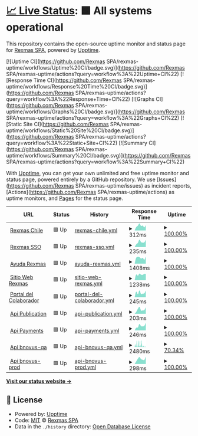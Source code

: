 # [📈 Live Status](https://demo.upptime.js.org): <!--live status--> **🟩 All systems operational**

This repository contains the open-source uptime monitor and status page for [Rexmas SPA](https://demo.upptime.js.org), powered by [Upptime](https://github.com/upptime/upptime).

[![Uptime CI](https://github.com/Rexmas SPA/rexmas-uptime/workflows/Uptime%20CI/badge.svg)](https://github.com/Rexmas SPA/rexmas-uptime/actions?query=workflow%3A%22Uptime+CI%22)
[![Response Time CI](https://github.com/Rexmas SPA/rexmas-uptime/workflows/Response%20Time%20CI/badge.svg)](https://github.com/Rexmas SPA/rexmas-uptime/actions?query=workflow%3A%22Response+Time+CI%22)
[![Graphs CI](https://github.com/Rexmas SPA/rexmas-uptime/workflows/Graphs%20CI/badge.svg)](https://github.com/Rexmas SPA/rexmas-uptime/actions?query=workflow%3A%22Graphs+CI%22)
[![Static Site CI](https://github.com/Rexmas SPA/rexmas-uptime/workflows/Static%20Site%20CI/badge.svg)](https://github.com/Rexmas SPA/rexmas-uptime/actions?query=workflow%3A%22Static+Site+CI%22)
[![Summary CI](https://github.com/Rexmas SPA/rexmas-uptime/workflows/Summary%20CI/badge.svg)](https://github.com/Rexmas SPA/rexmas-uptime/actions?query=workflow%3A%22Summary+CI%22)

With [Upptime](https://upptime.js.org), you can get your own unlimited and free uptime monitor and status page, powered entirely by a GitHub repository. We use [Issues](https://github.com/Rexmas SPA/rexmas-uptime/issues) as incident reports, [Actions](https://github.com/Rexmas SPA/rexmas-uptime/actions) as uptime monitors, and [Pages](https://demo.upptime.js.org) for the status page.

<!--start: status pages-->
<!-- This summary is generated by Upptime (https://github.com/upptime/upptime) -->
<!-- Do not edit this manually, your changes will be overwritten -->
<!-- prettier-ignore -->
| URL | Status | History | Response Time | Uptime |
| --- | ------ | ------- | ------------- | ------ |
| <img alt="" src="https://icons.duckduckgo.com/ip3/tercera.rexmas.cl.ico" height="13"> [Rexmas Chile](https://tercera.rexmas.cl/remuneraciones/es-CL/login) | 🟩 Up | [rexmas-chile.yml](https://github.com/yorkijr/rexmas-uptime/commits/HEAD/history/rexmas-chile.yml) | <details><summary><img alt="Response time graph" src="./graphs/rexmas-chile/response-time-week.png" height="20"> 312ms</summary><br><a href="https://yorkijr.github.io/rexmas-uptime/history/rexmas-chile"><img alt="Response time 515" src="https://img.shields.io/endpoint?url=https%3A%2F%2Fraw.githubusercontent.com%2Fyorkijr%2Frexmas-uptime%2FHEAD%2Fapi%2Frexmas-chile%2Fresponse-time.json"></a><br><a href="https://yorkijr.github.io/rexmas-uptime/history/rexmas-chile"><img alt="24-hour response time 340" src="https://img.shields.io/endpoint?url=https%3A%2F%2Fraw.githubusercontent.com%2Fyorkijr%2Frexmas-uptime%2FHEAD%2Fapi%2Frexmas-chile%2Fresponse-time-day.json"></a><br><a href="https://yorkijr.github.io/rexmas-uptime/history/rexmas-chile"><img alt="7-day response time 312" src="https://img.shields.io/endpoint?url=https%3A%2F%2Fraw.githubusercontent.com%2Fyorkijr%2Frexmas-uptime%2FHEAD%2Fapi%2Frexmas-chile%2Fresponse-time-week.json"></a><br><a href="https://yorkijr.github.io/rexmas-uptime/history/rexmas-chile"><img alt="30-day response time 328" src="https://img.shields.io/endpoint?url=https%3A%2F%2Fraw.githubusercontent.com%2Fyorkijr%2Frexmas-uptime%2FHEAD%2Fapi%2Frexmas-chile%2Fresponse-time-month.json"></a><br><a href="https://yorkijr.github.io/rexmas-uptime/history/rexmas-chile"><img alt="1-year response time 553" src="https://img.shields.io/endpoint?url=https%3A%2F%2Fraw.githubusercontent.com%2Fyorkijr%2Frexmas-uptime%2FHEAD%2Fapi%2Frexmas-chile%2Fresponse-time-year.json"></a></details> | <details><summary><a href="https://yorkijr.github.io/rexmas-uptime/history/rexmas-chile">100.00%</a></summary><a href="https://yorkijr.github.io/rexmas-uptime/history/rexmas-chile"><img alt="All-time uptime 99.97%" src="https://img.shields.io/endpoint?url=https%3A%2F%2Fraw.githubusercontent.com%2Fyorkijr%2Frexmas-uptime%2FHEAD%2Fapi%2Frexmas-chile%2Fuptime.json"></a><br><a href="https://yorkijr.github.io/rexmas-uptime/history/rexmas-chile"><img alt="24-hour uptime 100.00%" src="https://img.shields.io/endpoint?url=https%3A%2F%2Fraw.githubusercontent.com%2Fyorkijr%2Frexmas-uptime%2FHEAD%2Fapi%2Frexmas-chile%2Fuptime-day.json"></a><br><a href="https://yorkijr.github.io/rexmas-uptime/history/rexmas-chile"><img alt="7-day uptime 100.00%" src="https://img.shields.io/endpoint?url=https%3A%2F%2Fraw.githubusercontent.com%2Fyorkijr%2Frexmas-uptime%2FHEAD%2Fapi%2Frexmas-chile%2Fuptime-week.json"></a><br><a href="https://yorkijr.github.io/rexmas-uptime/history/rexmas-chile"><img alt="30-day uptime 100.00%" src="https://img.shields.io/endpoint?url=https%3A%2F%2Fraw.githubusercontent.com%2Fyorkijr%2Frexmas-uptime%2FHEAD%2Fapi%2Frexmas-chile%2Fuptime-month.json"></a><br><a href="https://yorkijr.github.io/rexmas-uptime/history/rexmas-chile"><img alt="1-year uptime 99.95%" src="https://img.shields.io/endpoint?url=https%3A%2F%2Fraw.githubusercontent.com%2Fyorkijr%2Frexmas-uptime%2FHEAD%2Fapi%2Frexmas-chile%2Fuptime-year.json"></a></details>
| <img alt="" src="https://icons.duckduckgo.com/ip3/accounts.rexmas.com.ico" height="13"> [Rexmas SSO](https://accounts.rexmas.com/login?membership_id=&system_id=&session_token=) | 🟩 Up | [rexmas-sso.yml](https://github.com/yorkijr/rexmas-uptime/commits/HEAD/history/rexmas-sso.yml) | <details><summary><img alt="Response time graph" src="./graphs/rexmas-sso/response-time-week.png" height="20"> 235ms</summary><br><a href="https://yorkijr.github.io/rexmas-uptime/history/rexmas-sso"><img alt="Response time 240" src="https://img.shields.io/endpoint?url=https%3A%2F%2Fraw.githubusercontent.com%2Fyorkijr%2Frexmas-uptime%2FHEAD%2Fapi%2Frexmas-sso%2Fresponse-time.json"></a><br><a href="https://yorkijr.github.io/rexmas-uptime/history/rexmas-sso"><img alt="24-hour response time 333" src="https://img.shields.io/endpoint?url=https%3A%2F%2Fraw.githubusercontent.com%2Fyorkijr%2Frexmas-uptime%2FHEAD%2Fapi%2Frexmas-sso%2Fresponse-time-day.json"></a><br><a href="https://yorkijr.github.io/rexmas-uptime/history/rexmas-sso"><img alt="7-day response time 235" src="https://img.shields.io/endpoint?url=https%3A%2F%2Fraw.githubusercontent.com%2Fyorkijr%2Frexmas-uptime%2FHEAD%2Fapi%2Frexmas-sso%2Fresponse-time-week.json"></a><br><a href="https://yorkijr.github.io/rexmas-uptime/history/rexmas-sso"><img alt="30-day response time 509" src="https://img.shields.io/endpoint?url=https%3A%2F%2Fraw.githubusercontent.com%2Fyorkijr%2Frexmas-uptime%2FHEAD%2Fapi%2Frexmas-sso%2Fresponse-time-month.json"></a><br><a href="https://yorkijr.github.io/rexmas-uptime/history/rexmas-sso"><img alt="1-year response time 240" src="https://img.shields.io/endpoint?url=https%3A%2F%2Fraw.githubusercontent.com%2Fyorkijr%2Frexmas-uptime%2FHEAD%2Fapi%2Frexmas-sso%2Fresponse-time-year.json"></a></details> | <details><summary><a href="https://yorkijr.github.io/rexmas-uptime/history/rexmas-sso">100.00%</a></summary><a href="https://yorkijr.github.io/rexmas-uptime/history/rexmas-sso"><img alt="All-time uptime 99.59%" src="https://img.shields.io/endpoint?url=https%3A%2F%2Fraw.githubusercontent.com%2Fyorkijr%2Frexmas-uptime%2FHEAD%2Fapi%2Frexmas-sso%2Fuptime.json"></a><br><a href="https://yorkijr.github.io/rexmas-uptime/history/rexmas-sso"><img alt="24-hour uptime 100.00%" src="https://img.shields.io/endpoint?url=https%3A%2F%2Fraw.githubusercontent.com%2Fyorkijr%2Frexmas-uptime%2FHEAD%2Fapi%2Frexmas-sso%2Fuptime-day.json"></a><br><a href="https://yorkijr.github.io/rexmas-uptime/history/rexmas-sso"><img alt="7-day uptime 100.00%" src="https://img.shields.io/endpoint?url=https%3A%2F%2Fraw.githubusercontent.com%2Fyorkijr%2Frexmas-uptime%2FHEAD%2Fapi%2Frexmas-sso%2Fuptime-week.json"></a><br><a href="https://yorkijr.github.io/rexmas-uptime/history/rexmas-sso"><img alt="30-day uptime 99.95%" src="https://img.shields.io/endpoint?url=https%3A%2F%2Fraw.githubusercontent.com%2Fyorkijr%2Frexmas-uptime%2FHEAD%2Fapi%2Frexmas-sso%2Fuptime-month.json"></a><br><a href="https://yorkijr.github.io/rexmas-uptime/history/rexmas-sso"><img alt="1-year uptime 99.57%" src="https://img.shields.io/endpoint?url=https%3A%2F%2Fraw.githubusercontent.com%2Fyorkijr%2Frexmas-uptime%2FHEAD%2Fapi%2Frexmas-sso%2Fuptime-year.json"></a></details>
| <img alt="" src="https://icons.duckduckgo.com/ip3/ayuda.rexmas.com.ico" height="13"> [Ayuda Rexmas](https://ayuda.rexmas.com/ayudas) | 🟩 Up | [ayuda-rexmas.yml](https://github.com/yorkijr/rexmas-uptime/commits/HEAD/history/ayuda-rexmas.yml) | <details><summary><img alt="Response time graph" src="./graphs/ayuda-rexmas/response-time-week.png" height="20"> 1408ms</summary><br><a href="https://yorkijr.github.io/rexmas-uptime/history/ayuda-rexmas"><img alt="Response time 610" src="https://img.shields.io/endpoint?url=https%3A%2F%2Fraw.githubusercontent.com%2Fyorkijr%2Frexmas-uptime%2FHEAD%2Fapi%2Fayuda-rexmas%2Fresponse-time.json"></a><br><a href="https://yorkijr.github.io/rexmas-uptime/history/ayuda-rexmas"><img alt="24-hour response time 1658" src="https://img.shields.io/endpoint?url=https%3A%2F%2Fraw.githubusercontent.com%2Fyorkijr%2Frexmas-uptime%2FHEAD%2Fapi%2Fayuda-rexmas%2Fresponse-time-day.json"></a><br><a href="https://yorkijr.github.io/rexmas-uptime/history/ayuda-rexmas"><img alt="7-day response time 1408" src="https://img.shields.io/endpoint?url=https%3A%2F%2Fraw.githubusercontent.com%2Fyorkijr%2Frexmas-uptime%2FHEAD%2Fapi%2Fayuda-rexmas%2Fresponse-time-week.json"></a><br><a href="https://yorkijr.github.io/rexmas-uptime/history/ayuda-rexmas"><img alt="30-day response time 1310" src="https://img.shields.io/endpoint?url=https%3A%2F%2Fraw.githubusercontent.com%2Fyorkijr%2Frexmas-uptime%2FHEAD%2Fapi%2Fayuda-rexmas%2Fresponse-time-month.json"></a><br><a href="https://yorkijr.github.io/rexmas-uptime/history/ayuda-rexmas"><img alt="1-year response time 733" src="https://img.shields.io/endpoint?url=https%3A%2F%2Fraw.githubusercontent.com%2Fyorkijr%2Frexmas-uptime%2FHEAD%2Fapi%2Fayuda-rexmas%2Fresponse-time-year.json"></a></details> | <details><summary><a href="https://yorkijr.github.io/rexmas-uptime/history/ayuda-rexmas">100.00%</a></summary><a href="https://yorkijr.github.io/rexmas-uptime/history/ayuda-rexmas"><img alt="All-time uptime 99.47%" src="https://img.shields.io/endpoint?url=https%3A%2F%2Fraw.githubusercontent.com%2Fyorkijr%2Frexmas-uptime%2FHEAD%2Fapi%2Fayuda-rexmas%2Fuptime.json"></a><br><a href="https://yorkijr.github.io/rexmas-uptime/history/ayuda-rexmas"><img alt="24-hour uptime 100.00%" src="https://img.shields.io/endpoint?url=https%3A%2F%2Fraw.githubusercontent.com%2Fyorkijr%2Frexmas-uptime%2FHEAD%2Fapi%2Fayuda-rexmas%2Fuptime-day.json"></a><br><a href="https://yorkijr.github.io/rexmas-uptime/history/ayuda-rexmas"><img alt="7-day uptime 100.00%" src="https://img.shields.io/endpoint?url=https%3A%2F%2Fraw.githubusercontent.com%2Fyorkijr%2Frexmas-uptime%2FHEAD%2Fapi%2Fayuda-rexmas%2Fuptime-week.json"></a><br><a href="https://yorkijr.github.io/rexmas-uptime/history/ayuda-rexmas"><img alt="30-day uptime 99.88%" src="https://img.shields.io/endpoint?url=https%3A%2F%2Fraw.githubusercontent.com%2Fyorkijr%2Frexmas-uptime%2FHEAD%2Fapi%2Fayuda-rexmas%2Fuptime-month.json"></a><br><a href="https://yorkijr.github.io/rexmas-uptime/history/ayuda-rexmas"><img alt="1-year uptime 98.90%" src="https://img.shields.io/endpoint?url=https%3A%2F%2Fraw.githubusercontent.com%2Fyorkijr%2Frexmas-uptime%2FHEAD%2Fapi%2Fayuda-rexmas%2Fuptime-year.json"></a></details>
| <img alt="" src="https://icons.duckduckgo.com/ip3/rexmas.com.ico" height="13"> [Sitio Web Rexmas](https://rexmas.com) | 🟩 Up | [sitio-web-rexmas.yml](https://github.com/yorkijr/rexmas-uptime/commits/HEAD/history/sitio-web-rexmas.yml) | <details><summary><img alt="Response time graph" src="./graphs/sitio-web-rexmas/response-time-week.png" height="20"> 1238ms</summary><br><a href="https://yorkijr.github.io/rexmas-uptime/history/sitio-web-rexmas"><img alt="Response time 406" src="https://img.shields.io/endpoint?url=https%3A%2F%2Fraw.githubusercontent.com%2Fyorkijr%2Frexmas-uptime%2FHEAD%2Fapi%2Fsitio-web-rexmas%2Fresponse-time.json"></a><br><a href="https://yorkijr.github.io/rexmas-uptime/history/sitio-web-rexmas"><img alt="24-hour response time 1352" src="https://img.shields.io/endpoint?url=https%3A%2F%2Fraw.githubusercontent.com%2Fyorkijr%2Frexmas-uptime%2FHEAD%2Fapi%2Fsitio-web-rexmas%2Fresponse-time-day.json"></a><br><a href="https://yorkijr.github.io/rexmas-uptime/history/sitio-web-rexmas"><img alt="7-day response time 1238" src="https://img.shields.io/endpoint?url=https%3A%2F%2Fraw.githubusercontent.com%2Fyorkijr%2Frexmas-uptime%2FHEAD%2Fapi%2Fsitio-web-rexmas%2Fresponse-time-week.json"></a><br><a href="https://yorkijr.github.io/rexmas-uptime/history/sitio-web-rexmas"><img alt="30-day response time 697" src="https://img.shields.io/endpoint?url=https%3A%2F%2Fraw.githubusercontent.com%2Fyorkijr%2Frexmas-uptime%2FHEAD%2Fapi%2Fsitio-web-rexmas%2Fresponse-time-month.json"></a><br><a href="https://yorkijr.github.io/rexmas-uptime/history/sitio-web-rexmas"><img alt="1-year response time 415" src="https://img.shields.io/endpoint?url=https%3A%2F%2Fraw.githubusercontent.com%2Fyorkijr%2Frexmas-uptime%2FHEAD%2Fapi%2Fsitio-web-rexmas%2Fresponse-time-year.json"></a></details> | <details><summary><a href="https://yorkijr.github.io/rexmas-uptime/history/sitio-web-rexmas">100.00%</a></summary><a href="https://yorkijr.github.io/rexmas-uptime/history/sitio-web-rexmas"><img alt="All-time uptime 99.79%" src="https://img.shields.io/endpoint?url=https%3A%2F%2Fraw.githubusercontent.com%2Fyorkijr%2Frexmas-uptime%2FHEAD%2Fapi%2Fsitio-web-rexmas%2Fuptime.json"></a><br><a href="https://yorkijr.github.io/rexmas-uptime/history/sitio-web-rexmas"><img alt="24-hour uptime 100.00%" src="https://img.shields.io/endpoint?url=https%3A%2F%2Fraw.githubusercontent.com%2Fyorkijr%2Frexmas-uptime%2FHEAD%2Fapi%2Fsitio-web-rexmas%2Fuptime-day.json"></a><br><a href="https://yorkijr.github.io/rexmas-uptime/history/sitio-web-rexmas"><img alt="7-day uptime 100.00%" src="https://img.shields.io/endpoint?url=https%3A%2F%2Fraw.githubusercontent.com%2Fyorkijr%2Frexmas-uptime%2FHEAD%2Fapi%2Fsitio-web-rexmas%2Fuptime-week.json"></a><br><a href="https://yorkijr.github.io/rexmas-uptime/history/sitio-web-rexmas"><img alt="30-day uptime 100.00%" src="https://img.shields.io/endpoint?url=https%3A%2F%2Fraw.githubusercontent.com%2Fyorkijr%2Frexmas-uptime%2FHEAD%2Fapi%2Fsitio-web-rexmas%2Fuptime-month.json"></a><br><a href="https://yorkijr.github.io/rexmas-uptime/history/sitio-web-rexmas"><img alt="1-year uptime 99.98%" src="https://img.shields.io/endpoint?url=https%3A%2F%2Fraw.githubusercontent.com%2Fyorkijr%2Frexmas-uptime%2FHEAD%2Fapi%2Fsitio-web-rexmas%2Fuptime-year.json"></a></details>
| <img alt="" src="https://icons.duckduckgo.com/ip3/tercera.mirexmas.com.ico" height="13"> [Portal del Colaborador](https://tercera.mirexmas.com) | 🟩 Up | [portal-del-colaborador.yml](https://github.com/yorkijr/rexmas-uptime/commits/HEAD/history/portal-del-colaborador.yml) | <details><summary><img alt="Response time graph" src="./graphs/portal-del-colaborador/response-time-week.png" height="20"> 245ms</summary><br><a href="https://yorkijr.github.io/rexmas-uptime/history/portal-del-colaborador"><img alt="Response time 268" src="https://img.shields.io/endpoint?url=https%3A%2F%2Fraw.githubusercontent.com%2Fyorkijr%2Frexmas-uptime%2FHEAD%2Fapi%2Fportal-del-colaborador%2Fresponse-time.json"></a><br><a href="https://yorkijr.github.io/rexmas-uptime/history/portal-del-colaborador"><img alt="24-hour response time 349" src="https://img.shields.io/endpoint?url=https%3A%2F%2Fraw.githubusercontent.com%2Fyorkijr%2Frexmas-uptime%2FHEAD%2Fapi%2Fportal-del-colaborador%2Fresponse-time-day.json"></a><br><a href="https://yorkijr.github.io/rexmas-uptime/history/portal-del-colaborador"><img alt="7-day response time 245" src="https://img.shields.io/endpoint?url=https%3A%2F%2Fraw.githubusercontent.com%2Fyorkijr%2Frexmas-uptime%2FHEAD%2Fapi%2Fportal-del-colaborador%2Fresponse-time-week.json"></a><br><a href="https://yorkijr.github.io/rexmas-uptime/history/portal-del-colaborador"><img alt="30-day response time 269" src="https://img.shields.io/endpoint?url=https%3A%2F%2Fraw.githubusercontent.com%2Fyorkijr%2Frexmas-uptime%2FHEAD%2Fapi%2Fportal-del-colaborador%2Fresponse-time-month.json"></a><br><a href="https://yorkijr.github.io/rexmas-uptime/history/portal-del-colaborador"><img alt="1-year response time 257" src="https://img.shields.io/endpoint?url=https%3A%2F%2Fraw.githubusercontent.com%2Fyorkijr%2Frexmas-uptime%2FHEAD%2Fapi%2Fportal-del-colaborador%2Fresponse-time-year.json"></a></details> | <details><summary><a href="https://yorkijr.github.io/rexmas-uptime/history/portal-del-colaborador">100.00%</a></summary><a href="https://yorkijr.github.io/rexmas-uptime/history/portal-del-colaborador"><img alt="All-time uptime 100.00%" src="https://img.shields.io/endpoint?url=https%3A%2F%2Fraw.githubusercontent.com%2Fyorkijr%2Frexmas-uptime%2FHEAD%2Fapi%2Fportal-del-colaborador%2Fuptime.json"></a><br><a href="https://yorkijr.github.io/rexmas-uptime/history/portal-del-colaborador"><img alt="24-hour uptime 100.00%" src="https://img.shields.io/endpoint?url=https%3A%2F%2Fraw.githubusercontent.com%2Fyorkijr%2Frexmas-uptime%2FHEAD%2Fapi%2Fportal-del-colaborador%2Fuptime-day.json"></a><br><a href="https://yorkijr.github.io/rexmas-uptime/history/portal-del-colaborador"><img alt="7-day uptime 100.00%" src="https://img.shields.io/endpoint?url=https%3A%2F%2Fraw.githubusercontent.com%2Fyorkijr%2Frexmas-uptime%2FHEAD%2Fapi%2Fportal-del-colaborador%2Fuptime-week.json"></a><br><a href="https://yorkijr.github.io/rexmas-uptime/history/portal-del-colaborador"><img alt="30-day uptime 100.00%" src="https://img.shields.io/endpoint?url=https%3A%2F%2Fraw.githubusercontent.com%2Fyorkijr%2Frexmas-uptime%2FHEAD%2Fapi%2Fportal-del-colaborador%2Fuptime-month.json"></a><br><a href="https://yorkijr.github.io/rexmas-uptime/history/portal-del-colaborador"><img alt="1-year uptime 100.00%" src="https://img.shields.io/endpoint?url=https%3A%2F%2Fraw.githubusercontent.com%2Fyorkijr%2Frexmas-uptime%2FHEAD%2Fapi%2Fportal-del-colaborador%2Fuptime-year.json"></a></details>
| <img alt="" src="https://icons.duckduckgo.com/ip3/publications.rexmas.com.ico" height="13"> [Api Publication](https://publications.rexmas.com) | 🟩 Up | [api-publication.yml](https://github.com/yorkijr/rexmas-uptime/commits/HEAD/history/api-publication.yml) | <details><summary><img alt="Response time graph" src="./graphs/api-publication/response-time-week.png" height="20"> 203ms</summary><br><a href="https://yorkijr.github.io/rexmas-uptime/history/api-publication"><img alt="Response time 230" src="https://img.shields.io/endpoint?url=https%3A%2F%2Fraw.githubusercontent.com%2Fyorkijr%2Frexmas-uptime%2FHEAD%2Fapi%2Fapi-publication%2Fresponse-time.json"></a><br><a href="https://yorkijr.github.io/rexmas-uptime/history/api-publication"><img alt="24-hour response time 297" src="https://img.shields.io/endpoint?url=https%3A%2F%2Fraw.githubusercontent.com%2Fyorkijr%2Frexmas-uptime%2FHEAD%2Fapi%2Fapi-publication%2Fresponse-time-day.json"></a><br><a href="https://yorkijr.github.io/rexmas-uptime/history/api-publication"><img alt="7-day response time 203" src="https://img.shields.io/endpoint?url=https%3A%2F%2Fraw.githubusercontent.com%2Fyorkijr%2Frexmas-uptime%2FHEAD%2Fapi%2Fapi-publication%2Fresponse-time-week.json"></a><br><a href="https://yorkijr.github.io/rexmas-uptime/history/api-publication"><img alt="30-day response time 204" src="https://img.shields.io/endpoint?url=https%3A%2F%2Fraw.githubusercontent.com%2Fyorkijr%2Frexmas-uptime%2FHEAD%2Fapi%2Fapi-publication%2Fresponse-time-month.json"></a><br><a href="https://yorkijr.github.io/rexmas-uptime/history/api-publication"><img alt="1-year response time 232" src="https://img.shields.io/endpoint?url=https%3A%2F%2Fraw.githubusercontent.com%2Fyorkijr%2Frexmas-uptime%2FHEAD%2Fapi%2Fapi-publication%2Fresponse-time-year.json"></a></details> | <details><summary><a href="https://yorkijr.github.io/rexmas-uptime/history/api-publication">100.00%</a></summary><a href="https://yorkijr.github.io/rexmas-uptime/history/api-publication"><img alt="All-time uptime 99.90%" src="https://img.shields.io/endpoint?url=https%3A%2F%2Fraw.githubusercontent.com%2Fyorkijr%2Frexmas-uptime%2FHEAD%2Fapi%2Fapi-publication%2Fuptime.json"></a><br><a href="https://yorkijr.github.io/rexmas-uptime/history/api-publication"><img alt="24-hour uptime 100.00%" src="https://img.shields.io/endpoint?url=https%3A%2F%2Fraw.githubusercontent.com%2Fyorkijr%2Frexmas-uptime%2FHEAD%2Fapi%2Fapi-publication%2Fuptime-day.json"></a><br><a href="https://yorkijr.github.io/rexmas-uptime/history/api-publication"><img alt="7-day uptime 100.00%" src="https://img.shields.io/endpoint?url=https%3A%2F%2Fraw.githubusercontent.com%2Fyorkijr%2Frexmas-uptime%2FHEAD%2Fapi%2Fapi-publication%2Fuptime-week.json"></a><br><a href="https://yorkijr.github.io/rexmas-uptime/history/api-publication"><img alt="30-day uptime 99.90%" src="https://img.shields.io/endpoint?url=https%3A%2F%2Fraw.githubusercontent.com%2Fyorkijr%2Frexmas-uptime%2FHEAD%2Fapi%2Fapi-publication%2Fuptime-month.json"></a><br><a href="https://yorkijr.github.io/rexmas-uptime/history/api-publication"><img alt="1-year uptime 99.90%" src="https://img.shields.io/endpoint?url=https%3A%2F%2Fraw.githubusercontent.com%2Fyorkijr%2Frexmas-uptime%2FHEAD%2Fapi%2Fapi-publication%2Fuptime-year.json"></a></details>
| <img alt="" src="https://icons.duckduckgo.com/ip3/payments.rexmas.com.ico" height="13"> [Api Payments](https://payments.rexmas.com) | 🟩 Up | [api-payments.yml](https://github.com/yorkijr/rexmas-uptime/commits/HEAD/history/api-payments.yml) | <details><summary><img alt="Response time graph" src="./graphs/api-payments/response-time-week.png" height="20"> 246ms</summary><br><a href="https://yorkijr.github.io/rexmas-uptime/history/api-payments"><img alt="Response time 666" src="https://img.shields.io/endpoint?url=https%3A%2F%2Fraw.githubusercontent.com%2Fyorkijr%2Frexmas-uptime%2FHEAD%2Fapi%2Fapi-payments%2Fresponse-time.json"></a><br><a href="https://yorkijr.github.io/rexmas-uptime/history/api-payments"><img alt="24-hour response time 400" src="https://img.shields.io/endpoint?url=https%3A%2F%2Fraw.githubusercontent.com%2Fyorkijr%2Frexmas-uptime%2FHEAD%2Fapi%2Fapi-payments%2Fresponse-time-day.json"></a><br><a href="https://yorkijr.github.io/rexmas-uptime/history/api-payments"><img alt="7-day response time 246" src="https://img.shields.io/endpoint?url=https%3A%2F%2Fraw.githubusercontent.com%2Fyorkijr%2Frexmas-uptime%2FHEAD%2Fapi%2Fapi-payments%2Fresponse-time-week.json"></a><br><a href="https://yorkijr.github.io/rexmas-uptime/history/api-payments"><img alt="30-day response time 236" src="https://img.shields.io/endpoint?url=https%3A%2F%2Fraw.githubusercontent.com%2Fyorkijr%2Frexmas-uptime%2FHEAD%2Fapi%2Fapi-payments%2Fresponse-time-month.json"></a><br><a href="https://yorkijr.github.io/rexmas-uptime/history/api-payments"><img alt="1-year response time 604" src="https://img.shields.io/endpoint?url=https%3A%2F%2Fraw.githubusercontent.com%2Fyorkijr%2Frexmas-uptime%2FHEAD%2Fapi%2Fapi-payments%2Fresponse-time-year.json"></a></details> | <details><summary><a href="https://yorkijr.github.io/rexmas-uptime/history/api-payments">100.00%</a></summary><a href="https://yorkijr.github.io/rexmas-uptime/history/api-payments"><img alt="All-time uptime 99.65%" src="https://img.shields.io/endpoint?url=https%3A%2F%2Fraw.githubusercontent.com%2Fyorkijr%2Frexmas-uptime%2FHEAD%2Fapi%2Fapi-payments%2Fuptime.json"></a><br><a href="https://yorkijr.github.io/rexmas-uptime/history/api-payments"><img alt="24-hour uptime 100.00%" src="https://img.shields.io/endpoint?url=https%3A%2F%2Fraw.githubusercontent.com%2Fyorkijr%2Frexmas-uptime%2FHEAD%2Fapi%2Fapi-payments%2Fuptime-day.json"></a><br><a href="https://yorkijr.github.io/rexmas-uptime/history/api-payments"><img alt="7-day uptime 100.00%" src="https://img.shields.io/endpoint?url=https%3A%2F%2Fraw.githubusercontent.com%2Fyorkijr%2Frexmas-uptime%2FHEAD%2Fapi%2Fapi-payments%2Fuptime-week.json"></a><br><a href="https://yorkijr.github.io/rexmas-uptime/history/api-payments"><img alt="30-day uptime 99.91%" src="https://img.shields.io/endpoint?url=https%3A%2F%2Fraw.githubusercontent.com%2Fyorkijr%2Frexmas-uptime%2FHEAD%2Fapi%2Fapi-payments%2Fuptime-month.json"></a><br><a href="https://yorkijr.github.io/rexmas-uptime/history/api-payments"><img alt="1-year uptime 99.89%" src="https://img.shields.io/endpoint?url=https%3A%2F%2Fraw.githubusercontent.com%2Fyorkijr%2Frexmas-uptime%2FHEAD%2Fapi%2Fapi-payments%2Fuptime-year.json"></a></details>
| <img alt="" src="https://icons.duckduckgo.com/ip3/manager-api.qa.rexmas.com.ico" height="13"> [Api bnovus-qa](https://manager-api.qa.rexmas.com/admin) | 🟩 Up | [api-bnovus-qa.yml](https://github.com/yorkijr/rexmas-uptime/commits/HEAD/history/api-bnovus-qa.yml) | <details><summary><img alt="Response time graph" src="./graphs/api-bnovus-qa/response-time-week.png" height="20"> 2480ms</summary><br><a href="https://yorkijr.github.io/rexmas-uptime/history/api-bnovus-qa"><img alt="Response time 2726" src="https://img.shields.io/endpoint?url=https%3A%2F%2Fraw.githubusercontent.com%2Fyorkijr%2Frexmas-uptime%2FHEAD%2Fapi%2Fapi-bnovus-qa%2Fresponse-time.json"></a><br><a href="https://yorkijr.github.io/rexmas-uptime/history/api-bnovus-qa"><img alt="24-hour response time 335" src="https://img.shields.io/endpoint?url=https%3A%2F%2Fraw.githubusercontent.com%2Fyorkijr%2Frexmas-uptime%2FHEAD%2Fapi%2Fapi-bnovus-qa%2Fresponse-time-day.json"></a><br><a href="https://yorkijr.github.io/rexmas-uptime/history/api-bnovus-qa"><img alt="7-day response time 2480" src="https://img.shields.io/endpoint?url=https%3A%2F%2Fraw.githubusercontent.com%2Fyorkijr%2Frexmas-uptime%2FHEAD%2Fapi%2Fapi-bnovus-qa%2Fresponse-time-week.json"></a><br><a href="https://yorkijr.github.io/rexmas-uptime/history/api-bnovus-qa"><img alt="30-day response time 2536" src="https://img.shields.io/endpoint?url=https%3A%2F%2Fraw.githubusercontent.com%2Fyorkijr%2Frexmas-uptime%2FHEAD%2Fapi%2Fapi-bnovus-qa%2Fresponse-time-month.json"></a><br><a href="https://yorkijr.github.io/rexmas-uptime/history/api-bnovus-qa"><img alt="1-year response time 2726" src="https://img.shields.io/endpoint?url=https%3A%2F%2Fraw.githubusercontent.com%2Fyorkijr%2Frexmas-uptime%2FHEAD%2Fapi%2Fapi-bnovus-qa%2Fresponse-time-year.json"></a></details> | <details><summary><a href="https://yorkijr.github.io/rexmas-uptime/history/api-bnovus-qa">70.34%</a></summary><a href="https://yorkijr.github.io/rexmas-uptime/history/api-bnovus-qa"><img alt="All-time uptime 90.93%" src="https://img.shields.io/endpoint?url=https%3A%2F%2Fraw.githubusercontent.com%2Fyorkijr%2Frexmas-uptime%2FHEAD%2Fapi%2Fapi-bnovus-qa%2Fuptime.json"></a><br><a href="https://yorkijr.github.io/rexmas-uptime/history/api-bnovus-qa"><img alt="24-hour uptime 69.55%" src="https://img.shields.io/endpoint?url=https%3A%2F%2Fraw.githubusercontent.com%2Fyorkijr%2Frexmas-uptime%2FHEAD%2Fapi%2Fapi-bnovus-qa%2Fuptime-day.json"></a><br><a href="https://yorkijr.github.io/rexmas-uptime/history/api-bnovus-qa"><img alt="7-day uptime 70.34%" src="https://img.shields.io/endpoint?url=https%3A%2F%2Fraw.githubusercontent.com%2Fyorkijr%2Frexmas-uptime%2FHEAD%2Fapi%2Fapi-bnovus-qa%2Fuptime-week.json"></a><br><a href="https://yorkijr.github.io/rexmas-uptime/history/api-bnovus-qa"><img alt="30-day uptime 69.57%" src="https://img.shields.io/endpoint?url=https%3A%2F%2Fraw.githubusercontent.com%2Fyorkijr%2Frexmas-uptime%2FHEAD%2Fapi%2Fapi-bnovus-qa%2Fuptime-month.json"></a><br><a href="https://yorkijr.github.io/rexmas-uptime/history/api-bnovus-qa"><img alt="1-year uptime 90.93%" src="https://img.shields.io/endpoint?url=https%3A%2F%2Fraw.githubusercontent.com%2Fyorkijr%2Frexmas-uptime%2FHEAD%2Fapi%2Fapi-bnovus-qa%2Fuptime-year.json"></a></details>
| <img alt="" src="https://icons.duckduckgo.com/ip3/manager-api.rexmas.com.ico" height="13"> [Api bnovus-prod](https://manager-api.rexmas.com/admin) | 🟩 Up | [api-bnovus-prod.yml](https://github.com/yorkijr/rexmas-uptime/commits/HEAD/history/api-bnovus-prod.yml) | <details><summary><img alt="Response time graph" src="./graphs/api-bnovus-prod/response-time-week.png" height="20"> 298ms</summary><br><a href="https://yorkijr.github.io/rexmas-uptime/history/api-bnovus-prod"><img alt="Response time 350" src="https://img.shields.io/endpoint?url=https%3A%2F%2Fraw.githubusercontent.com%2Fyorkijr%2Frexmas-uptime%2FHEAD%2Fapi%2Fapi-bnovus-prod%2Fresponse-time.json"></a><br><a href="https://yorkijr.github.io/rexmas-uptime/history/api-bnovus-prod"><img alt="24-hour response time 432" src="https://img.shields.io/endpoint?url=https%3A%2F%2Fraw.githubusercontent.com%2Fyorkijr%2Frexmas-uptime%2FHEAD%2Fapi%2Fapi-bnovus-prod%2Fresponse-time-day.json"></a><br><a href="https://yorkijr.github.io/rexmas-uptime/history/api-bnovus-prod"><img alt="7-day response time 298" src="https://img.shields.io/endpoint?url=https%3A%2F%2Fraw.githubusercontent.com%2Fyorkijr%2Frexmas-uptime%2FHEAD%2Fapi%2Fapi-bnovus-prod%2Fresponse-time-week.json"></a><br><a href="https://yorkijr.github.io/rexmas-uptime/history/api-bnovus-prod"><img alt="30-day response time 623" src="https://img.shields.io/endpoint?url=https%3A%2F%2Fraw.githubusercontent.com%2Fyorkijr%2Frexmas-uptime%2FHEAD%2Fapi%2Fapi-bnovus-prod%2Fresponse-time-month.json"></a><br><a href="https://yorkijr.github.io/rexmas-uptime/history/api-bnovus-prod"><img alt="1-year response time 350" src="https://img.shields.io/endpoint?url=https%3A%2F%2Fraw.githubusercontent.com%2Fyorkijr%2Frexmas-uptime%2FHEAD%2Fapi%2Fapi-bnovus-prod%2Fresponse-time-year.json"></a></details> | <details><summary><a href="https://yorkijr.github.io/rexmas-uptime/history/api-bnovus-prod">100.00%</a></summary><a href="https://yorkijr.github.io/rexmas-uptime/history/api-bnovus-prod"><img alt="All-time uptime 99.97%" src="https://img.shields.io/endpoint?url=https%3A%2F%2Fraw.githubusercontent.com%2Fyorkijr%2Frexmas-uptime%2FHEAD%2Fapi%2Fapi-bnovus-prod%2Fuptime.json"></a><br><a href="https://yorkijr.github.io/rexmas-uptime/history/api-bnovus-prod"><img alt="24-hour uptime 100.00%" src="https://img.shields.io/endpoint?url=https%3A%2F%2Fraw.githubusercontent.com%2Fyorkijr%2Frexmas-uptime%2FHEAD%2Fapi%2Fapi-bnovus-prod%2Fuptime-day.json"></a><br><a href="https://yorkijr.github.io/rexmas-uptime/history/api-bnovus-prod"><img alt="7-day uptime 100.00%" src="https://img.shields.io/endpoint?url=https%3A%2F%2Fraw.githubusercontent.com%2Fyorkijr%2Frexmas-uptime%2FHEAD%2Fapi%2Fapi-bnovus-prod%2Fuptime-week.json"></a><br><a href="https://yorkijr.github.io/rexmas-uptime/history/api-bnovus-prod"><img alt="30-day uptime 100.00%" src="https://img.shields.io/endpoint?url=https%3A%2F%2Fraw.githubusercontent.com%2Fyorkijr%2Frexmas-uptime%2FHEAD%2Fapi%2Fapi-bnovus-prod%2Fuptime-month.json"></a><br><a href="https://yorkijr.github.io/rexmas-uptime/history/api-bnovus-prod"><img alt="1-year uptime 99.97%" src="https://img.shields.io/endpoint?url=https%3A%2F%2Fraw.githubusercontent.com%2Fyorkijr%2Frexmas-uptime%2FHEAD%2Fapi%2Fapi-bnovus-prod%2Fuptime-year.json"></a></details>

<!--end: status pages-->

[**Visit our status website →**](https://demo.upptime.js.org)

## 📄 License

- Powered by: [Upptime](https://github.com/upptime/upptime)
- Code: [MIT](./LICENSE) © [Rexmas SPA](https://demo.upptime.js.org)
- Data in the `./history` directory: [Open Database License](https://opendatacommons.org/licenses/odbl/1-0/)
